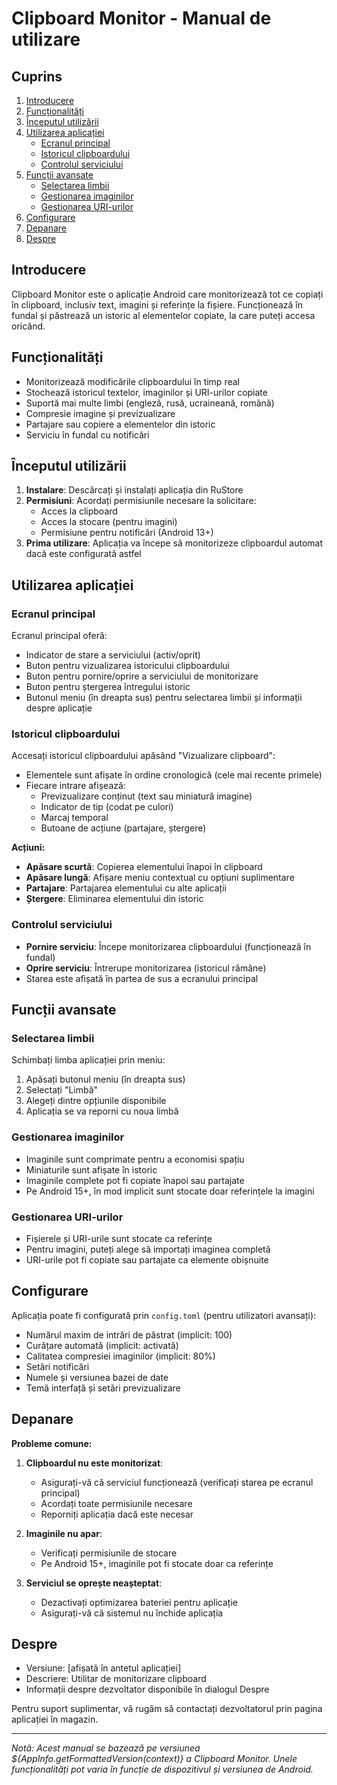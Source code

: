 # Clipboard Monitor - Manual de utilizare

## Cuprins
1. [Introducere](#introducere)
2. [Funcționalități](#funcționalități)
3. [Începutul utilizării](#începutul-utilizării)
4. [Utilizarea aplicației](#utilizarea-aplicației)
   - [Ecranul principal](#ecranul-principal)
   - [Istoricul clipboardului](#istoricul-clipboardului)
   - [Controlul serviciului](#controlul-serviciului)
5. [Funcții avansate](#funcții-avansate)
   - [Selectarea limbii](#selectarea-limbii)
   - [Gestionarea imaginilor](#gestionarea-imaginilor)
   - [Gestionarea URI-urilor](#gestionarea-uri-urilor)
6. [Configurare](#configurare)
7. [Depanare](#depanare)
8. [Despre](#despre)

## Introducere
Clipboard Monitor este o aplicație Android care monitorizează tot ce copiați în clipboard, inclusiv text, imagini și referințe la fișiere. Funcționează în fundal și păstrează un istoric al elementelor copiate, la care puteți accesa oricând.

## Funcționalități
- Monitorizează modificările clipboardului în timp real
- Stochează istoricul textelor, imaginilor și URI-urilor copiate
- Suportă mai multe limbi (engleză, rusă, ucraineană, română)
- Compresie imagine și previzualizare
- Partajare sau copiere a elementelor din istoric
- Serviciu în fundal cu notificări

## Începutul utilizării
1. **Instalare**: Descărcați și instalați aplicația din RuStore
2. **Permisiuni**: Acordați permisiunile necesare la solicitare:
   - Acces la clipboard
   - Acces la stocare (pentru imagini)
   - Permisiune pentru notificări (Android 13+)
3. **Prima utilizare**: Aplicația va începe să monitorizeze clipboardul automat dacă este configurată astfel

## Utilizarea aplicației

### Ecranul principal
Ecranul principal oferă:
- Indicator de stare a serviciului (activ/oprit)
- Buton pentru vizualizarea istoricului clipboardului
- Buton pentru pornire/oprire a serviciului de monitorizare
- Buton pentru ștergerea întregului istoric
- Butonul meniu (în dreapta sus) pentru selectarea limbii și informații despre aplicație

### Istoricul clipboardului
Accesați istoricul clipboardului apăsând "Vizualizare clipboard":
- Elementele sunt afișate în ordine cronologică (cele mai recente primele)
- Fiecare intrare afișează:
   - Previzualizare conținut (text sau miniatură imagine)
   - Indicator de tip (codat pe culori)
   - Marcaj temporal
   - Butoane de acțiune (partajare, ștergere)

**Acțiuni:**
- **Apăsare scurtă**: Copierea elementului înapoi în clipboard
- **Apăsare lungă**: Afișare meniu contextual cu opțiuni suplimentare
- **Partajare**: Partajarea elementului cu alte aplicații
- **Ștergere**: Eliminarea elementului din istoric

### Controlul serviciului
- **Pornire serviciu**: Începe monitorizarea clipboardului (funcționează în fundal)
- **Oprire serviciu**: Întrerupe monitorizarea (istoricul rămâne)
- Starea este afișată în partea de sus a ecranului principal

## Funcții avansate

### Selectarea limbii
Schimbați limba aplicației prin meniu:
1. Apăsați butonul meniu (în dreapta sus)
2. Selectați "Limbă"
3. Alegeți dintre opțiunile disponibile
4. Aplicația se va reporni cu noua limbă

### Gestionarea imaginilor
- Imaginile sunt comprimate pentru a economisi spațiu
- Miniaturile sunt afișate în istoric
- Imaginile complete pot fi copiate înapoi sau partajate
- Pe Android 15+, în mod implicit sunt stocate doar referințele la imagini

### Gestionarea URI-urilor
- Fișierele și URI-urile sunt stocate ca referințe
- Pentru imagini, puteți alege să importați imaginea completă
- URI-urile pot fi copiate sau partajate ca elemente obișnuite

## Configurare
Aplicația poate fi configurată prin `config.toml` (pentru utilizatori avansați):
- Numărul maxim de intrări de păstrat (implicit: 100)
- Curățare automată (implicit: activată)
- Calitatea compresiei imaginilor (implicit: 80%)
- Setări notificări
- Numele și versiunea bazei de date
- Temă interfață și setări previzualizare

## Depanare
**Probleme comune:**
1. **Clipboardul nu este monitorizat**:
   - Asigurați-vă că serviciul funcționează (verificați starea pe ecranul principal)
   - Acordați toate permisiunile necesare
   - Reporniți aplicația dacă este necesar

2. **Imaginile nu apar**:
   - Verificați permisiunile de stocare
   - Pe Android 15+, imaginile pot fi stocate doar ca referințe

3. **Serviciul se oprește neașteptat**:
   - Dezactivați optimizarea bateriei pentru aplicație
   - Asigurați-vă că sistemul nu închide aplicația

## Despre
- Versiune: [afișată în antetul aplicației]
- Descriere: Utilitar de monitorizare clipboard
- Informații despre dezvoltator disponibile în dialogul Despre

Pentru suport suplimentar, vă rugăm să contactați dezvoltatorul prin pagina aplicației în magazin.

---

*Notă: Acest manual se bazează pe versiunea ${AppInfo.getFormattedVersion(context)} a Clipboard Monitor. Unele funcționalități pot varia în funcție de dispozitivul și versiunea de Android.*